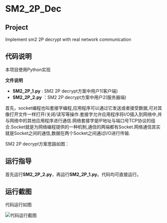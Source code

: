 # SM2_2P_Dec

## Project
 Implement sm2 2P decrypt with real network communication

## 代码说明
本项目使用Python实现


**文件说明**
- **SM2_2P_1.py** : SM2 2P decrypt方案中用户1(客户端)
- **SM2_2P_2.py** ：SM2 2P decrypt方案中用户2(服务器端)

首先，socket编程也叫套接字编程,应用程序可以通过它发送或者接受数据,可对其像打开文件一样打开/关闭/读写等操作.套接字允许应用程序将I/O插入到网络中,并与网络中的其他应用程序进行通信.网络套接字是IP地址与端口号TCP协议的组合.Socket就是为网络编程提供的一种机制,通信的两端都有Socket.网络通信其实就是Socket之间的通信,数据在两个Socket之间通过I/O进行传输.



SM2 2P decrypt方案思路如图：


## 运行指导
首先运行**SM2_2P_2.py**，再运行**SM2_2P_1.py**。代码均可直接运行。

## 运行截图
代码运行如图

![代码运行截图](https://github.com/wzd12138/Cyberspace-Security-Innovation-and-Entrepreneurship-Practice-Course/blob/main/image/SM2_2P_Dec/SM2_2P_Dec.png)